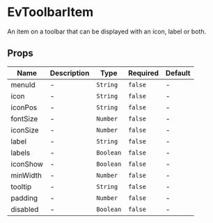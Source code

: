 # EvToolbarItem

An item on a toolbar that can be displayed with an icon, label or both.




## Props

<!-- @vuese:EvToolbarItem:props:start -->
|Name|Description|Type|Required|Default|
|---|---|---|---|---|
|menuId|-|`String`|`false`|-|
|icon|-|`String`|`false`|-|
|iconPos|-|`String`|`false`|-|
|fontSize|-|`Number`|`false`|-|
|iconSize|-|`Number`|`false`|-|
|label|-|`String`|`false`|-|
|labels|-|`Boolean`|`false`|-|
|iconShow|-|`Boolean`|`false`|-|
|minWidth|-|`Number`|`false`|-|
|tooltip|-|`String`|`false`|-|
|padding|-|`Number`|`false`|-|
|disabled|-|`Boolean`|`false`|-|

<!-- @vuese:EvToolbarItem:props:end -->






